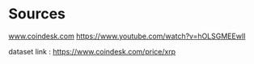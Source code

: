 # Sources
 www.coindesk.com
 https://www.youtube.com/watch?v=hOLSGMEEwlI 

 dataset link : https://www.coindesk.com/price/xrp
